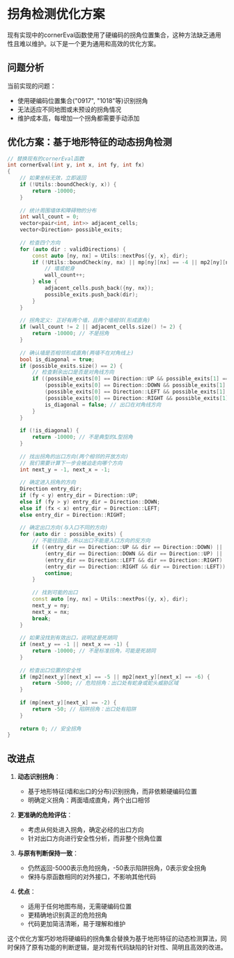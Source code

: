 # 拐角检测优化方案

现有实现中的cornerEval函数使用了硬编码的拐角位置集合，这种方法缺乏通用性且难以维护。以下是一个更为通用和高效的优化方案。

## 问题分析

当前实现的问题：

- 使用硬编码位置集合("0917", "1018"等)识别拐角
- 无法适应不同地图或未预设的拐角情况
- 维护成本高，每增加一个拐角都需要手动添加

## 优化方案：基于地形特征的动态拐角检测

```cpp
// 替换现有的cornerEval函数
int cornerEval(int y, int x, int fy, int fx)
{
    // 如果坐标无效，立即返回
    if (!Utils::boundCheck(y, x)) {
        return -10000;
    }
  
    // 统计周围墙体和障碍物的分布
    int wall_count = 0;
    vector<pair<int, int>> adjacent_cells;
    vector<Direction> possible_exits;
  
    // 检查四个方向
    for (auto dir : validDirections) {
        const auto [ny, nx] = Utils::nextPos({y, x}, dir);
        if (!Utils::boundCheck(ny, nx) || mp[ny][nx] == -4 || mp2[ny][nx] == -5) {
            // 墙或蛇身
            wall_count++;
        } else {
            adjacent_cells.push_back({ny, nx});
            possible_exits.push_back(dir);
        }
    }
  
    // 拐角定义: 正好有两个墙，且两个墙相邻(形成直角)
    if (wall_count != 2 || adjacent_cells.size() != 2) {
        return -10000; // 不是拐角
    }
  
    // 确认墙是否相邻形成直角(两墙不在对角线上)
    bool is_diagonal = true;
    if (possible_exits.size() == 2) {
        // 检查剩余出口是否是对角线方向
        if ((possible_exits[0] == Direction::UP && possible_exits[1] == Direction::DOWN) ||
            (possible_exits[0] == Direction::DOWN && possible_exits[1] == Direction::UP) ||
            (possible_exits[0] == Direction::LEFT && possible_exits[1] == Direction::RIGHT) ||
            (possible_exits[0] == Direction::RIGHT && possible_exits[1] == Direction::LEFT)) {
            is_diagonal = false; // 出口在对角线方向
        }
    }
  
    if (!is_diagonal) {
        return -10000; // 不是典型的L型拐角
    }
  
    // 找出拐角的出口方向(两个相邻的开放方向)
    // 我们需要计算下一步会被迫走向哪个方向
    int next_y = -1, next_x = -1;
  
    // 确定进入拐角的方向
    Direction entry_dir;
    if (fy < y) entry_dir = Direction::UP;
    else if (fy > y) entry_dir = Direction::DOWN;
    else if (fx < x) entry_dir = Direction::LEFT;
    else entry_dir = Direction::RIGHT;
  
    // 确定出口方向(与入口不同的方向)
    for (auto dir : possible_exits) {
        // 不能往回走，所以出口不能是入口方向的反方向
        if ((entry_dir == Direction::UP && dir == Direction::DOWN) ||
            (entry_dir == Direction::DOWN && dir == Direction::UP) ||
            (entry_dir == Direction::LEFT && dir == Direction::RIGHT) ||
            (entry_dir == Direction::RIGHT && dir == Direction::LEFT)) {
            continue;
        }
      
        // 找到可能的出口
        const auto [ny, nx] = Utils::nextPos({y, x}, dir);
        next_y = ny;
        next_x = nx;
        break;
    }
  
    // 如果没找到有效出口，说明这是死胡同
    if (next_y == -1 || next_x == -1) {
        return -10000; // 不是标准拐角，可能是死胡同
    }
  
    // 检查出口位置的安全性
    if (mp2[next_y][next_x] == -5 || mp2[next_y][next_x] == -6) {
        return -5000; // 危险拐角：出口处有蛇身或蛇头威胁区域
    }
  
    if (mp[next_y][next_x] == -2) {
        return -50; // 陷阱拐角：出口处有陷阱
    }
  
    return 0; // 安全拐角
}
```

## 改进点

1. **动态识别拐角**：

   - 基于地形特征(墙和出口的分布)识别拐角，而非依赖硬编码位置
   - 明确定义拐角：两面墙成直角，两个出口相邻
2. **更准确的危险评估**：

   - 考虑从何处进入拐角，确定必经的出口方向
   - 针对出口方向进行安全性分析，而非整个拐角位置
3. **与原有判断保持一致**：

   - 仍然返回-5000表示危险拐角，-50表示陷阱拐角，0表示安全拐角
   - 保持与原函数相同的对外接口，不影响其他代码
4. **优点**：

   - 适用于任何地图布局，无需硬编码位置
   - 更精确地识别真正的危险拐角
   - 代码更加简洁清晰，易于理解和维护

这个优化方案巧妙地将硬编码的拐角集合替换为基于地形特征的动态检测算法，同时保持了原有功能的判断逻辑，是对现有代码缺陷的针对性、简明且高效的改进。
